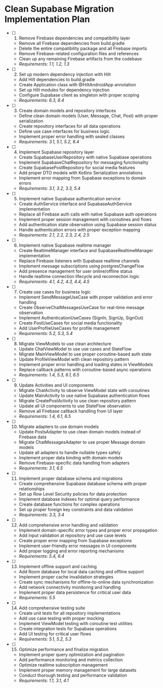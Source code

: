 # Clean Supabase Migration Implementation Plan

- [ ] 1. Remove Firebase dependencies and compatibility layer
  - Remove all Firebase dependencies from build.gradle
  - Delete the entire compatibility package and all Firebase imports
  - Remove Firebase-related configuration files and references
  - Clean up any remaining Firebase artifacts from the codebase
  - _Requirements: 1.1, 1.2, 1.3_

- [ ] 2. Set up modern dependency injection with Hilt
  - Add Hilt dependencies to build.gradle
  - Create Application class with @HiltAndroidApp annotation
  - Set up Hilt modules for dependency injection
  - Configure Supabase client as singleton with proper scoping
  - _Requirements: 6.3, 6.4_

- [ ] 3. Create domain models and repository interfaces
  - Define clean domain models (User, Message, Chat, Post) with proper serialization
  - Create repository interfaces for all data operations
  - Define use case interfaces for business logic
  - Implement proper error handling with sealed classes
  - _Requirements: 3.1, 5.1, 5.2, 6.4_

- [ ] 4. Implement Supabase repository layer
  - Create SupabaseUserRepository with native Supabase operations
  - Implement SupabaseChatRepository for messaging functionality
  - Create SupabasePostRepository for social media features
  - Add proper DTO models with Kotlinx Serialization annotations
  - Implement error mapping from Supabase exceptions to domain errors
  - _Requirements: 3.1, 3.2, 3.3, 5.4_

- [ ] 5. Implement native Supabase authentication service
  - Create AuthService interface and SupabaseAuthService implementation
  - Replace all Firebase auth calls with native Supabase auth operations
  - Implement proper session management with coroutines and flows
  - Add authentication state observation using Supabase session status
  - Handle authentication errors with proper exception mapping
  - _Requirements: 2.1, 2.2, 2.3, 2.4, 2.5_

- [ ] 6. Implement native Supabase realtime manager
  - Create RealtimeManager interface and SupabaseRealtimeManager implementation
  - Replace Firebase listeners with Supabase realtime channels
  - Implement message subscriptions using postgresChangeFlow
  - Add presence management for user online/offline status
  - Handle realtime connection lifecycle and reconnection logic
  - _Requirements: 4.1, 4.2, 4.3, 4.4, 4.5_

- [ ] 7. Create use cases for business logic
  - Implement SendMessageUseCase with proper validation and error handling
  - Create ObserveChatMessagesUseCase for real-time message observation
  - Implement AuthenticationUseCases (SignIn, SignUp, SignOut)
  - Create PostUseCases for social media functionality
  - Add UserProfileUseCases for profile management
  - _Requirements: 5.2, 5.3, 5.4_

- [ ] 8. Migrate ViewModels to use clean architecture
  - Update ChatViewModel to use use cases and StateFlow
  - Migrate MainViewModel to use proper coroutine-based auth state
  - Update ProfileViewModel with clean repository pattern
  - Implement proper error handling and loading states in ViewModels
  - Replace callback patterns with coroutine-based async operations
  - _Requirements: 1.4, 5.3, 6.1, 6.5_

- [ ] 9. Update Activities and UI components
  - Migrate ChatActivity to observe ViewModel state with coroutines
  - Update MainActivity to use native Supabase authentication flows
  - Migrate CreatePostActivity to use clean repository pattern
  - Update all UI components to use StateFlow observation
  - Remove all Firebase callback handling from UI layer
  - _Requirements: 1.4, 6.1, 6.5_

- [ ] 10. Migrate adapters to use domain models
  - Update PostsAdapter to use clean domain models instead of Firebase data
  - Migrate ChatMessagesAdapter to use proper Message domain models
  - Update all adapters to handle nullable types safely
  - Implement proper data binding with domain models
  - Remove Firebase-specific data handling from adapters
  - _Requirements: 3.1, 6.5_

- [ ] 11. Implement proper database schema and migrations
  - Create comprehensive Supabase database schema with proper relationships
  - Set up Row Level Security policies for data protection
  - Implement database indexes for optimal query performance
  - Create database functions for complex operations
  - Set up proper foreign key constraints and data validation
  - _Requirements: 3.3, 3.4_

- [ ] 12. Add comprehensive error handling and validation
  - Implement domain-specific error types and proper error propagation
  - Add input validation at repository and use case levels
  - Create proper error mapping from Supabase exceptions
  - Implement user-friendly error messages in UI components
  - Add proper logging and error reporting mechanisms
  - _Requirements: 5.4, 6.4_

- [ ] 13. Implement offline support and caching
  - Add Room database for local data caching and offline support
  - Implement proper cache invalidation strategies
  - Create sync mechanisms for offline-to-online data synchronization
  - Add network connectivity monitoring and handling
  - Implement proper data persistence for critical user data
  - _Requirements: 5.5_

- [ ] 14. Add comprehensive testing suite
  - Create unit tests for all repository implementations
  - Add use case testing with proper mocking
  - Implement ViewModel testing with coroutine test utilities
  - Create integration tests for Supabase operations
  - Add UI testing for critical user flows
  - _Requirements: 5.1, 5.2, 5.3_

- [ ] 15. Optimize performance and finalize migration
  - Implement proper query optimization and pagination
  - Add performance monitoring and metrics collection
  - Optimize realtime subscription management
  - Implement proper memory management for large datasets
  - Conduct thorough testing and performance validation
  - _Requirements: 1.1, 3.1, 4.1_